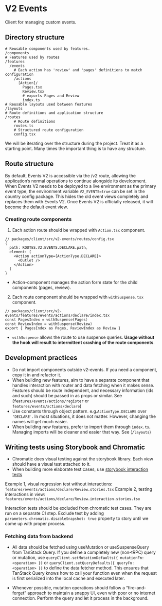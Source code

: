 # V2 Events

Client for managing custom events.

## Directory structure

```
# Reusable components used by features.
/components
# Features used by routes
/features
  /events
    # Each action has 'review' and 'pages' definitions to match configuration
    /actions
      [Action]/
        Pages.tsx
        Review.tsx
        # exports Pages and Review
        index.ts
# Reusable layouts used between features
/layouts
# Route definitions and application structure
/routes
    # Route definitions
    routes.ts
    # Structured route configuration
    config.tsx
```

We will be iterating over the structure during the project. Treat it as a starting point. Many times the important thing is to have any structure.

## Route structure

By default, Events V2 is accessible via the /v2 route, allowing the application’s normal operations to continue alongside its development. When Events V2 needs to be deployed to a live environment as the primary event type, the environment variable `V2_EVENTS=true` can be set in the country config package. This hides the old event views completely and replaces them with Events V2. Once Events V2 is officially released, it will become the default event view.

### Creating route components

1. Each action route should be wrapped with `Action.tsx` component.

```tsx
// packages/client/src/v2-events/routes/config.tsx
{
  path: ROUTES.V2.EVENTS.DECLARE.path,
  element: (
    <Action actionType={ActionType.DECLARE}>
      <Outlet />
    </Action>
  )
}
```

- Action-component manages the action form state for the child components (pages, review).

2. Each route component should be wrapped with `withSuspense.tsx` component.

```tsx
// packages/client/src/v2-events/features/events/actions/declare/index.tsx
const PagesIndex = withSuspense(Pages)
const ReviewIndex = withSuspense(Review)
export { PagesIndex as Pages, ReviewIndex as Review }
```

- `withSuspense` allows the route to use suspense queries. **Usage without the hook will result to intermittent crashing of the route components**.

## Development practices

- Do not import components outside v2-events. If you need a component, copy it in and refactor it.
- When building new features, aim to have a separate component that handles interaction with router and data fetching when it makes sense. Features should be route independent, and necessary information (ids and such) should be passed in as props or similar. See (`features/events/actions/register` or `features/events/actions/declare`)
- Use constants through object pattern. e.g.`ActionType.DECLARE` over `'DECLARE'`. In most situations, it does not matter. However, changing the names will get much easier.
- When building new features, prefer to import them through `index.ts`. Managing imports will be cleaner and easier that way. See (`/layouts`)

## Writing tests using Storybook and Chromatic

- Chromatic does visual testing against the storybook library. Each view should have a visual test attached to it.
- When building more elaborate test cases, use [storybook interaction tests](https://storybook.js.org/docs/writing-tests/component-testing#write-a-component-test)

Example 1, visual regression test without interactions: `features/events/actions/declare/Review.stories.tsx`
Example 2, testing interactions in view: `features/events/actions/declare/Review.interaction.stories.tsx`

Interaction tests should be excluded from chromatic test cases. They are run on a separate CI step.
Exclude test by adding `parameters.chromatic.disableSnapshot: true` property to story until we come up with proper process.

### Fetching data from backend

- All data should be fetched using useMutation or useSuspenseQuery from TanStack Query. If you define a completely new (non-tRPC) query or mutation, use `queryClient.setMutationDefaults({ mutationFn: <operation> })` or `queryClient.setQueryDefaults({ queryFn: <operation> })` to define the data fetcher method. This ensures that TanStack Query knows how to call your function even when the request is first serialized into the local cache and executed later.

- Whenever possible, mutation operations should follow a “fire-and-forget” approach to maintain a snappy UI, even with poor or no internet connection. Perform the query and let it process in the background.
